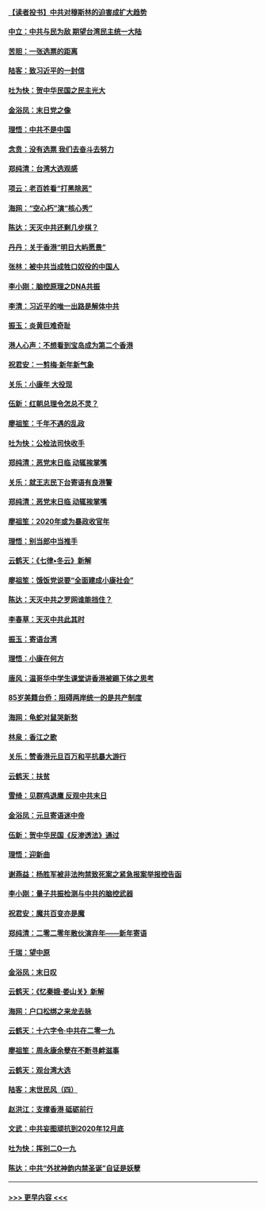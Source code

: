 #### [【读者投书】中共对穆斯林的迫害成扩大趋势](../pages/nsc993/n11791371.md?t=01150331) 
#### [中立：中共与民为敌 期望台湾民主统一大陆](../pages/nsc993/n11790392.md?t=01150331) 
#### [苦胆：一张选票的距离](../pages/nsc993/n11788914.md?t=01150331) 
#### [陆客：致习近平的一封信](../pages/nsc993/n11788867.md?t=01150331) 
#### [吐为快：贺中华民国之民主光大](../pages/nsc993/n11788618.md?t=01150331) 
#### [金浴凤：末日党之像](../pages/nsc993/n11787475.md?t=01150331) 
#### [理悟：中共不是中国](../pages/nsc993/n11787463.md?t=01150331) 
#### [念贲：没有选票  我们去奋斗去努力](../pages/nsc993/n11787398.md?t=01150331) 
#### [郑纯清：台湾大选观感](../pages/nsc993/n11786210.md?t=01150331) 
#### [项云：老百姓看“打黑除恶”](../pages/nsc993/n11785398.md?t=01150331) 
#### [海网：“空心朽”演“核心秀”](../pages/nsc993/n11783874.md?t=01150331) 
#### [陈达：天灭中共还剩几步棋？](../pages/nsc993/n11783719.md?t=01150331) 
#### [丹丹：关于香港“明日大屿愿景”](../pages/nsc993/n11783273.md?t=01150331) 
#### [张林：被中共当成牲口奴役的中国人](../pages/nsc993/n11782397.md?t=01150331) 
#### [李小刚：脑控原理之DNA共振](../pages/nsc993/n11780962.md?t=01150331) 
#### [李清：习近平的唯一出路是解体中共](../pages/nsc993/n11780866.md?t=01150331) 
#### [振玉：炎黄巨难奇耻](../pages/nsc993/n11779632.md?t=01150331) 
#### [港人心声：不想看到宝岛成为第二个香港](../pages/nsc993/n11778817.md?t=01150331) 
#### [祝君安：一剪梅‧新年新气象](../pages/nsc993/n11776340.md?t=01150331) 
#### [关乐：小康年 大役现](../pages/nsc993/n11774213.md?t=01150331) 
#### [伍新：红朝总理令怎总不灵？](../pages/nsc993/n11770813.md?t=01150331) 
#### [廖祖笙：千年不遇的乱政](../pages/nsc993/n11770373.md?t=01150331) 
#### [吐为快：公检法司快收手](../pages/nsc993/n11770359.md?t=01150331) 
#### [郑纯清：恶党末日临 动辄挨掌嘴](../pages/nsc993/n11769912.md?t=01150331) 
#### [关乐：就王志民下台寄语有良港警](../pages/nsc993/n11769903.md?t=01150331) 
#### [郑纯清：恶党末日临 动辄挨掌嘴](../pages/nsc993/n11769356.md?t=01150331) 
#### [廖祖笙：2020年或为暴政收官年](../pages/nsc993/n11768216.md?t=01150331) 
#### [理悟：别当郎中当推手](../pages/nsc993/n11768243.md?t=01150331) 
#### [云鹤天：《七律▪冬云》新解](../pages/nsc993/n11768204.md?t=01150331) 
#### [廖祖笙：饿饭党说要“全面建成小康社会”](../pages/nsc993/n11767482.md?t=01150331) 
#### [陈达：天灭中共之罗网谁能挡住？](../pages/nsc993/n11767465.md?t=01150331) 
#### [李春草：天灭中共此其时](../pages/nsc993/n11767452.md?t=01150331) 
#### [振玉：寄语台湾](../pages/nsc993/n11767432.md?t=01150331) 
#### [理悟：小康在何方](../pages/nsc993/n11767394.md?t=01150331) 
#### [唐风：温哥华中学生课堂讲香港被踢下体之思考](../pages/nsc993/n11766848.md?t=01150331) 
#### [85岁美籍台侨：阻碍两岸统一的是共产制度](../pages/nsc993/n11765043.md?t=01150331) 
#### [海网：龟蛇对鼠哭新愁](../pages/nsc993/n11764895.md?t=01150331) 
#### [林泉：香江之歌](../pages/nsc993/n11764415.md?t=01150331) 
#### [关乐：赞香港元旦百万和平抗暴大游行](../pages/nsc993/n11764382.md?t=01150331) 
#### [云鹤天：扶贫](../pages/nsc993/n11764245.md?t=01150331) 
#### [雪绮：见群鸡退鹰  反观中共末日](../pages/nsc993/n11762112.md?t=01150331) 
#### [金浴凤：元旦寄语迷中帝](../pages/nsc993/n11761788.md?t=01150331) 
#### [伍新：贺中华民国《反渗透法》通过](../pages/nsc993/n11761994.md?t=01150331) 
#### [理悟：迎新曲](../pages/nsc993/n11761152.md?t=01150331) 
#### [谢燕益：杨胜军被非法拘禁致死案之紧急报案举报控告函](../pages/nsc993/n11756134.md?t=01150331) 
#### [李小刚：量子共振检测与中共的脑控武器](../pages/nsc993/n11754518.md?t=01150331) 
#### [祝君安：魔共百变亦是魔](../pages/nsc993/n11754469.md?t=01150331) 
#### [郑纯清：二零二零年散伙演弃年——新年寄语](../pages/nsc993/n11754195.md?t=01150331) 
#### [千瑞：望中原](../pages/nsc993/n11754159.md?t=01150331) 
#### [金浴凤：末日叹](../pages/nsc993/n11752359.md?t=01150331) 
#### [云鹤天：《忆秦娥‧娄山关》新解](../pages/nsc993/n11752348.md?t=01150331) 
#### [海网：户口松绑之来龙去脉](../pages/nsc993/n11752328.md?t=01150331) 
#### [云鹤天：十六字令‧中共在二零一九](../pages/nsc993/n11752305.md?t=01150331) 
#### [廖祖笙：周永康余孽在不断寻衅滋事](../pages/nsc993/n11751013.md?t=01150331) 
#### [云鹤天：观台湾大选](../pages/nsc993/n11751007.md?t=01150331) 
#### [陆客：末世民风（四）](../pages/nsc993/n11749203.md?t=01150331) 
#### [赵洪江：支撑香港 砥砺前行](../pages/nsc993/n11748482.md?t=01150331) 
#### [文武：中共妄图顽抗到2020年12月底](../pages/nsc993/n11748446.md?t=01150331) 
#### [吐为快：挥别二O一九](../pages/nsc993/n11748411.md?t=01150331) 
#### [陈达：中共“外扰神韵内禁圣诞”自证是妖孽](../pages/nsc993/n11748226.md?t=01150331) 

----
#### [ >>> 更早内容 <<< ](../indexes/nsc993-earlier.md)
